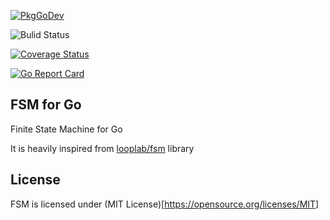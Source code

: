 [![PkgGoDev](https://pkg.go.dev/badge/github.com/snapp-incubator/fsm)](https://pkg.go.dev/github.com/snapp-incubator/fsm)

![Bulid Status](https://github.com/snapp-incubator/fsm/actions/workflows/main.yml/badge.svg)

[![Coverage Status](https://img.shields.io/coveralls/snapp-incubator/fsm.svg)](https://coveralls.io/r/snapp-incubator/fsm)

[![Go Report Card](https://goreportcard.com/badge/snapp-incubator/fsm)](https://goreportcard.com/report/snapp-incubator/fsm)

## FSM for Go

Finite State Machine for Go

It is heavily inspired from [looplab/fsm](https://github.com/looplab/fsm) library

## License

FSM is licensed under (MIT License)[https://opensource.org/licenses/MIT]
